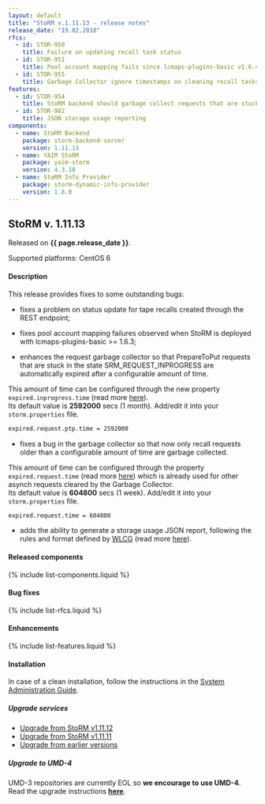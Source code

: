 ```yaml
---
layout: default
title: "StoRM v.1.11.13 - release notes"
release_date: "19.02.2018"
rfcs:
  - id: STOR-950
    title: Failure on updating recall task status
  - id: STOR-951
    title: Pool account mapping fails since lcmaps-plugins-basic v1.6.4
  - id: STOR-955
    title: Garbage Collector ignore timestamps on cleaning recall tasks
features:
  - id: STOR-954
    title: StoRM backend should garbage collect requests that are stuck in SRM_IN_PROGRESS for a configurable amount of time
  - id: STOR-982
    title: JSON storage usage reporting
components:
  - name: StoRM Backend
    package: storm-backend-server
    version: 1.11.13
  - name: YAIM StoRM
    package: yaim-storm
    version: 4.3.10
  - name: StoRM Info Provider
    package: storm-dynamic-info-provider
    version: 1.8.0
---
```


## StoRM v. 1.11.13

Released on **{{ page.release_date }}**.

Supported platforms: <span class="label label-success">CentOS 6</span>

#### Description

This release provides fixes to some outstanding bugs:

* fixes a problem on status update for tape recalls created through the REST endpoint;

* fixes pool account mapping failures observed when StoRM is deployed with lcmaps-plugins-basic >= 1.6.3;

* enhances the request garbage collector so that PrepareToPut requests that are stuck in the state SRM_REQUEST_INPROGRESS are automatically expired after a configurable amount of time.

This amount of time can be configured through the new property `expired.inprogress.time` (read more [here][gc-guide]).
<br/>Its default value is **2592000** secs (1 month).
Add/edit it into your `storm.properties` file.

```bash
expired.request.ptp.time = 2592000
```

* fixes a bug in the garbage collector so that now only recall requests older than a configurable amount of time are garbage collected.

This amount of time can be configured through the property `expired.request.time` (read more [here][gc-guide])
which is already used for other asynch requests cleared by the Garbage Collector.<br/>Its default value is **604800** secs (1 week).
Add/edit it into your `storm.properties` file.

```bash
expired.request.time = 604800
```

* adds the ability to generate a storage usage JSON report, following the rules and format defined by [WLCG][wlcg] (read more [here][how-to-json-report]).

#### Released components

{% include list-components.liquid %}

#### Bug fixes

{% include list-rfcs.liquid %}

#### Enhancements

{% include list-features.liquid %}

#### Installation

In case of a clean installation, follow the instructions in the [System Administration Guide][storm-sysadmin-guide].

##### Upgrade services

- [Upgrade from StoRM v1.11.12][upgrade-from-12]
- [Upgrade from StoRM v1.11.11][upgrade-from-11]
- [Upgrade from earlier versions][upgrade-from-old]

##### Upgrade to UMD-4

UMD-3 repositories are currently EOL so **we encourage to use UMD-4**. Read the upgrade instructions **[here][umd-repos]**.

[storm-sysadmin-guide]: {{site.baseurl}}/documentation/sysadmin-guide
[umd-4-page]: http://repository.egi.eu/category/umd_releases/distribution/umd-4
[umd-repos]: {{site.baseurl}}/documentation/sysadmin-guide/1.11.13/#umdrepos
[wlcg]: http://wlcg.web.cern.ch/
[gc-guide]: {{site.baseurl}}/documentation/sysadmin-guide/1.11.13/#requestsgarbagecollector
[how-to-json-report]: {{site.baseurl}}/documentation/how-to/how-to-publish-json-report/

[upgrade-from-12]: {{site.baseurl}}/documentation/sysadmin-guide/1.11.13/#upgrade12
[upgrade-from-11]: {{site.baseurl}}/documentation/sysadmin-guide/1.11.13/#upgrade11
[upgrade-from-old]: {{site.baseurl}}/documentation/sysadmin-guide/1.11.13/#upgradeold
